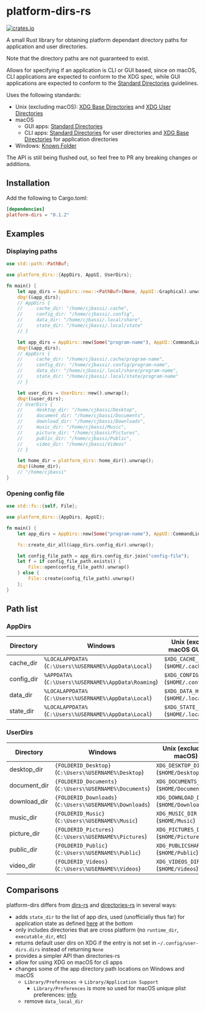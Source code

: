 # platform-dirs-rs

[![crates.io](https://img.shields.io/crates/v/platform-dirs.svg)](https://crates.io/crates/platform-dirs)

A small Rust library for obtaining platform dependant directory paths for application and user directories.

Note that the directory paths are not guaranteed to exist.

Allows for specifying if an application is CLI or GUI based, since on macOS, CLI applications are expected to conform to the XDG spec, while GUI applications are expected to conform to the [Standard Directories] guidelines.

Uses the following standards:
- Unix (excluding macOS): [XDG Base Directories] and [XDG User Directories]
- macOS
    - GUI apps: [Standard Directories]
    - CLI apps: [Standard Directories] for user directories and [XDG Base Directories] for application directories
- Windows: [Known Folder]

[XDG Base Directories]: https://standards.freedesktop.org/basedir-spec/basedir-spec-latest.html
[XDG user directories]: https://www.freedesktop.org/wiki/Software/xdg-user-dirs/
[Known Folder]: https://msdn.microsoft.com/en-us/library/windows/desktop/dd378457.aspx
[Standard Directories]: https://developer.apple.com/library/content/documentation/FileManagement/Conceptual/FileSystemProgrammingGuide/FileSystemOverview/FileSystemOverview.html#//apple_ref/doc/uid/TP40010672-CH2-SW6

The API is still being flushed out, so feel free to PR any breaking changes or additions.

## Installation

Add the following to Cargo.toml:

```toml
[dependencies]
platform-dirs = "0.1.2"
```

## Examples

### Displaying paths

```rust
use std::path::PathBuf;

use platform_dirs::{AppDirs, AppUI, UserDirs};

fn main() {
    let app_dirs = AppDirs::new::<PathBuf>(None, AppUI::Graphical).unwrap();
    dbg!(&app_dirs);
    // AppDirs {
    //     cache_dir: "/home/cjbassi/.cache",
    //     config_dir: "/home/cjbassi/.config",
    //     data_dir: "/home/cjbassi/.local/share",
    //     state_dir: "/home/cjbassi/.local/state"
    // }

    let app_dirs = AppDirs::new(Some("program-name"), AppUI::CommandLine).unwrap();
    dbg!(&app_dirs);
    // AppDirs {
    //     cache_dir: "/home/cjbassi/.cache/program-name",
    //     config_dir: "/home/cjbassi/.config/program-name",
    //     data_dir: "/home/cjbassi/.local/share/program-name",
    //     state_dir: "/home/cjbassi/.local/state/program-name"
    // }

    let user_dirs = UserDirs::new().unwrap();
    dbg!(&user_dirs);
    // UserDirs {
    //     desktop_dir: "/home/cjbassi/Desktop",
    //     document_dir: "/home/cjbassi/Documents",
    //     download_dir: "/home/cjbassi/Downloads",
    //     music_dir: "/home/cjbassi/Music",
    //     picture_dir: "/home/cjbassi/Pictures",
    //     public_dir: "/home/cjbassi/Public",
    //     video_dir: "/home/cjbassi/Videos"
    // }

    let home_dir = platform_dirs::home_dir().unwrap();
    dbg!(&home_dir);
    // "/home/cjbassi"
}
```

### Opening config file

```rust
use std::fs::{self, File};

use platform_dirs::{AppDirs, AppUI};

fn main() {
    let app_dirs = AppDirs::new(Some("program-name"), AppUI::CommandLine).unwrap();

    fs::create_dir_all(&app_dirs.config_dir).unwrap();

    let config_file_path = app_dirs.config_dir.join("config-file");
    let f = if config_file_path.exists() {
        File::open(config_file_path).unwrap()
    } else {
        File::create(config_file_path).unwrap()
    };
}
```

## Path list

### AppDirs

Directory  | Windows                                                | Unix (excluding macOS GUI apps)          | macOS (GUI apps)
-----------|--------------------------------------------------------|------------------------------------------|------------------------------------
cache_dir  | `%LOCALAPPDATA%` (`C:\Users\%USERNAME%\AppData\Local`) | `$XDG_CACHE_HOME` (`$HOME/.cache`)       | `$HOME/Library/Caches`
config_dir | `%APPDATA%` (`C:\Users\%USERNAME%\AppData\Roaming`)    | `$XDG_CONFIG_HOME` (`$HOME/.config`)     | `$HOME/Library/Application Support`
data_dir   | `%LOCALAPPDATA%` (`C:\Users\%USERNAME%\AppData\Local`) | `$XDG_DATA_HOME` (`$HOME/.local/share`)  | `$HOME/Library/Application Support`
state_dir  | `%LOCALAPPDATA%` (`C:\Users\%USERNAME%\AppData\Local`) | `$XDG_STATE_HOME` (`$HOME/.local/state`) | `$HOME/Library/Application Support`

### UserDirs

Directory    | Windows                                                   | Unix (excluding macOS)                  | macOS
-------------|-----------------------------------------------------------|-----------------------------------------|------------------
desktop_dir  | `{FOLDERID_Desktop}`  (`C:\Users\%USERNAME%\Desktop`)     | `XDG_DESKTOP_DIR` (`$HOME/Desktop`)     | `$HOME/Desktop`
document_dir | `{FOLDERID_Documents}`  (`C:\Users\%USERNAME%\Documents`) | `XDG_DOCUMENTS_DIR` (`$HOME/Documents`) | `$HOME/Documents`
download_dir | `{FOLDERID_Downloads}`  (`C:\Users\%USERNAME%\Downloads`) | `XDG_DOWNLOAD_DIR` (`$HOME/Downloads`)  | `$HOME/Downloads`
music_dir    | `{FOLDERID_Music}`  (`C:\Users\%USERNAME%\Music`)         | `XDG_MUSIC_DIR` (`$HOME/Music`)         | `$HOME/Music`
picture_dir  | `{FOLDERID_Pictures}` (`C:\Users\%USERNAME%\Pictures`)    | `XDG_PICTURES_DIR` (`$HOME/Pictures`)   | `$HOME/Pictures`
public_dir   | `{FOLDERID_Public}`  (`C:\Users\%USERNAME%\Public`)       | `XDG_PUBLICSHARE_DIR` (`$HOME/Public`)  | `$HOME/Public`
video_dir    | `{FOLDERID_Videos}`  (`C:\Users\%USERNAME%\Videos`)       | `XDG_VIDEOS_DIR` (`$HOME/Videos`)       | `$HOME/Movies`

## Comparisons

platform-dirs differs from [dirs-rs](https://github.com/soc/dirs-rs) and [directories-rs](https://github.com/soc/directories-rs) in several ways:

- adds `state_dir` to the list of app dirs, used (unofficially thus far) for application state as defined [here](https://wiki.debian.org/XDGBaseDirectorySpecification) at the bottom
- only includes directories that are cross platform (no `runtime_dir`, `executable_dir`, etc)
- returns default user dirs on XDG if the entry is not set in `~/.config/user-dirs.dirs` instead of returning `None`
- provides a simpler API than directories-rs
- allow for using XDG on macOS for cli apps
- changes some of the app directory path locations on Windows and macOS
    - `Library/Preferences` -> `Library/Application Support`
        - `Library/Preferences` is more so used for macOS unique plist preferences: [info](https://www.reddit.com/r/rust/comments/8hbzyx/can_people_here_give_the_dirs_and_directories/dyj4qtk/)
    - remove `data_local_dir`
